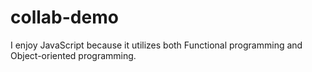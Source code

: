# collab-demo

I enjoy JavaScript because it utilizes both Functional programming and Object-oriented programming.